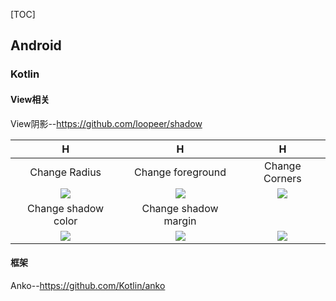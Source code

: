 [TOC]



## Android

### Kotlin

#### View相关

View阴影--https://github.com/loopeer/shadow


|                    H                     |                    H                     |                    H                     |
| :--------------------------------------: | :--------------------------------------: | :--------------------------------------: |
|              Change Radius               |            Change foreground             |              Change Corners              |
| ![](https://github.com/loopeer/shadow/raw/master/screenshot/shadow_radius.gif) | ![](https://github.com/loopeer/shadow/raw/master/screenshot/shadow_foreground.gif) | ![](https://github.com/loopeer/shadow/raw/master/screenshot/shadow_corners.gif) |
|           Change shadow color            |           Change shadow margin           |                                          |
| ![](https://github.com/loopeer/shadow/raw/master/screenshot/shadow_color.gif) | ![](https://github.com/loopeer/shadow/raw/master/screenshot/shadow_margin_hide.gif) | ![](https://github.com/loopeer/shadow/raw/master/screenshot/shadow_demo.gif) |





#### 框架

Anko--https://github.com/Kotlin/anko

